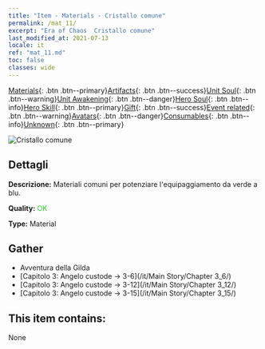 ```yaml
---
title: "Item - Materials - Cristallo comune"
permalink: /mat_11/
excerpt: "Era of Chaos  Cristallo comune"
last_modified_at: 2021-07-13
locale: it
ref: "mat_11.md"
toc: false
classes: wide
---
```

 [Materials](/ItemsIT/){: .btn .btn--primary}[Artifacts](/ItemsIT/Artifacts/){: .btn .btn--success}[Unit Soul](/ItemsIT/UnitSoul/){: .btn .btn--warning}[Unit Awakening](/ItemsIT/UnitAwakening/){: .btn .btn--danger}[Hero Soul](/ItemsIT/HeroSoul/){: .btn .btn--info}[Hero Skill](/ItemsIT/HeroSkill/){: .btn .btn--primary}[Gift](/ItemsIT/Gift/){: .btn .btn--success}[Event related](/ItemsIT/Events/){: .btn .btn--warning}[Avatars](/ItemsIT/Avatars/){: .btn .btn--danger}[Consumables](/ItemsIT/Consumables/){: .btn .btn--info}[Unknown](/ItemsIT/Unknown/){: .btn .btn--primary}

 ![Cristallo comune](/images/t/i_cailiao_shuijing1.png)

## Dettagli
 **Descrizione:** Materiali comuni per potenziare l'equipaggiamento da verde a blu.

 **Quality:** <span style="color: #32CD32">OK</span>

 **Type:** Material

## Gather

*    Avventura della Gilda 
*    [Capitolo 3: Angelo custode -> 3-6](/it/Main Story/Chapter 3_6/) 
*    [Capitolo 3: Angelo custode -> 3-12](/it/Main Story/Chapter 3_12/) 
*    [Capitolo 3: Angelo custode -> 3-15](/it/Main Story/Chapter 3_15/) 

## This item contains:

  None

